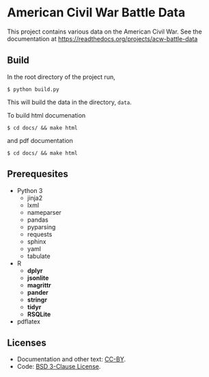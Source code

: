 # American Civil War Battle Data

This project contains various data on the American Civil War.
See the documentation at https://readthedocs.org/projects/acw-battle-data

## Build

In the root directory of the project run,
```shell
$ python build.py
```
This will build the data in the directory, ``data``.

To build html documenation
```shell
$ cd docs/ && make html
```
and pdf documentation
```shell
$ cd docs/ && make html
```


## Prerequesites

- Python 3
    - jinja2
    - lxml
    - nameparser
    - pandas
    - pyparsing
    - requests
    - sphinx
    - yaml
	- tabulate
- R
    - **dplyr**
    - **jsonlite**
    - **magrittr**
    - **pander**
    - **stringr**
    - **tidyr**
    - **RSQLite**
- pdflatex


## Licenses

- Documentation and other text: [CC-BY](http://creativecommons.org/licenses/by/4.0/).
- Code: [BSD 3-Clause License](http://opensource.org/licenses/BSD-3-Clause).
